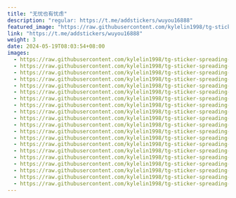 ```yaml
---
title: "无忧也有忧虑"
description: "regular: https://t.me/addstickers/wuyou16888"
featured_image: "https://raw.githubusercontent.com/kylelin1998/tg-sticker-spreading-worldwide-images/main/img/4a67a2f5-1571-47f6-979c-945ea6912978.jpg"
link: "https://t.me/addstickers/wuyou16888"
weight: 3
date: 2024-05-19T08:03:54+08:00
images:
  - https://raw.githubusercontent.com/kylelin1998/tg-sticker-spreading-worldwide-images/main/img/4a67a2f5-1571-47f6-979c-945ea6912978.jpg
  - https://raw.githubusercontent.com/kylelin1998/tg-sticker-spreading-worldwide-images/main/img/7317126a-0a04-4b61-8344-48b9914ae475.jpg
  - https://raw.githubusercontent.com/kylelin1998/tg-sticker-spreading-worldwide-images/main/img/9975e10a-dd5d-49bf-a222-90cfe6a65a05.jpg
  - https://raw.githubusercontent.com/kylelin1998/tg-sticker-spreading-worldwide-images/main/img/a4c3d343-2fce-425a-b2f8-ce7580547a37.jpg
  - https://raw.githubusercontent.com/kylelin1998/tg-sticker-spreading-worldwide-images/main/img/b4d3e593-0116-45f5-97f4-48e7f853144f.jpg
  - https://raw.githubusercontent.com/kylelin1998/tg-sticker-spreading-worldwide-images/main/img/7ab4b48a-e86c-45d3-9c28-1d34dbe62345.jpg
  - https://raw.githubusercontent.com/kylelin1998/tg-sticker-spreading-worldwide-images/main/img/05b2bc3e-075c-4b84-a2ef-251c9cd83b8b.jpg
  - https://raw.githubusercontent.com/kylelin1998/tg-sticker-spreading-worldwide-images/main/img/d174fd95-79b4-4dc0-b904-cd98ef683f67.jpg
  - https://raw.githubusercontent.com/kylelin1998/tg-sticker-spreading-worldwide-images/main/img/6264331f-7e27-46ab-ad00-af4e889dce0b.jpg
  - https://raw.githubusercontent.com/kylelin1998/tg-sticker-spreading-worldwide-images/main/img/3a0f33c3-ca50-4ac8-843a-bd48b3866c45.jpg
  - https://raw.githubusercontent.com/kylelin1998/tg-sticker-spreading-worldwide-images/main/img/a2af2530-1eb4-48ac-a094-cf48bc23605e.jpg
  - https://raw.githubusercontent.com/kylelin1998/tg-sticker-spreading-worldwide-images/main/img/79c7570e-e96d-4a18-b409-5b1c13055666.jpg
  - https://raw.githubusercontent.com/kylelin1998/tg-sticker-spreading-worldwide-images/main/img/693c5adc-0e98-4e01-abea-99b97bb8ae62.jpg
  - https://raw.githubusercontent.com/kylelin1998/tg-sticker-spreading-worldwide-images/main/img/3341b088-a9d0-4235-97b6-695ba9a6a611.jpg
  - https://raw.githubusercontent.com/kylelin1998/tg-sticker-spreading-worldwide-images/main/img/48715474-4ba8-4856-b77e-dfe4f34e1d17.jpg
  - https://raw.githubusercontent.com/kylelin1998/tg-sticker-spreading-worldwide-images/main/img/f95d8425-eea4-4ca2-9159-a69b0b9deb4f.jpg
  - https://raw.githubusercontent.com/kylelin1998/tg-sticker-spreading-worldwide-images/main/img/a512fd24-372b-4bb2-8771-f96a3cdb80f8.jpg
  - https://raw.githubusercontent.com/kylelin1998/tg-sticker-spreading-worldwide-images/main/img/5312bcca-9e3f-432c-9565-45c19dec5cba.jpg
  - https://raw.githubusercontent.com/kylelin1998/tg-sticker-spreading-worldwide-images/main/img/46b3a528-8f3f-496f-92c1-87828e5b0c86.jpg
  - https://raw.githubusercontent.com/kylelin1998/tg-sticker-spreading-worldwide-images/main/img/4b4df94b-99a1-4fd3-8fd3-f8ad5d1fabd2.jpg
---
```

